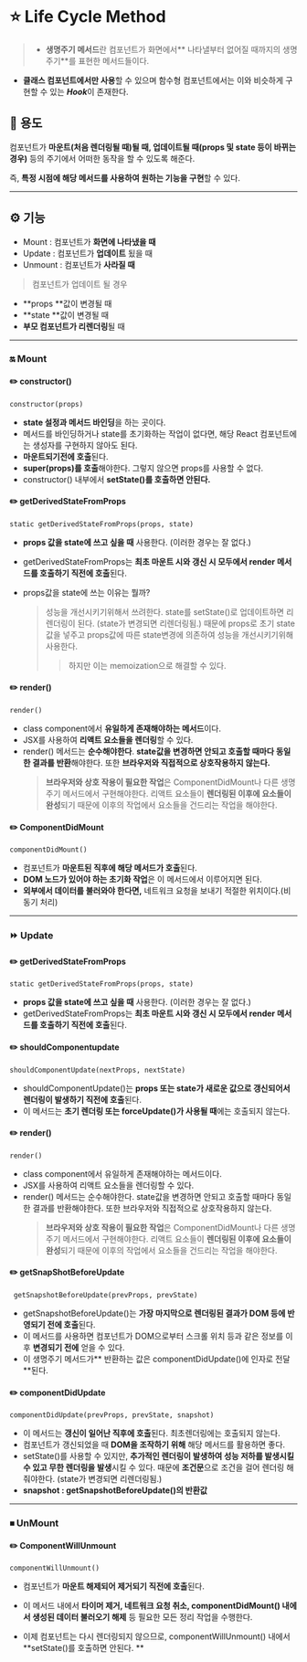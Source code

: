 # ⭐️ Life Cycle Method

> - **생명주기 메서드**란 컴포넌트가 화면에서** 나타낼부터 없어질 때까지의 생명주기**를 표현한 메서드들이다.

- **클래스 컴포넌트에서만 사용**할 수 있으며 함수형 컴포넌트에서는 이와 비슷하게 구현할 수 있는 ***Hook***이 존재한다.

## 📏 용도

컴포넌트가 **마운트(처음 렌더링될 때)될 때, 업데이트될 때(props 및 state 등이 바뀌는 경우)** 등의 주기에서 어떠한 동작을 할 수 있도록 해준다.

즉, **특정 시점에 해당 메서드를 사용하여 원하는 기능을 구현**할 수 있다.

---

## ⚙️ 기능

- Mount : 컴포넌트가 **화면에 나타냈을 때**
- Update : 컴포넌트가 **업데이트** 됬을 때
- Unmount : 컴포넌트가 **사라질 때**

> 컴포넌트가 업데이트 될 경우

- **props **값이 변경될 때
- **state **값이 변경될 때
- **부모 컴포넌트가 리렌더링**될 때

---

### 🔛 Mount

#### ✏️ constructor()

`constructor(props)`

- **state 설정과 메서드 바인딩**을 하는 곳이다.
- 메서드를 바인딩하거나 state를 초기화하는 작업이 없다면, 해당 React 컴포넌트에는 생성자를 구현하지 않아도 된다.
- **마운트되기전에 호출**된다.
- **super(props)를 호출**해야한다.
  그렇지 않으면 props를 사용할 수 없다.
- constructor() 내부에서 **setState()를 호출하면 안된다.**

#### ✏️ getDerivedStateFromProps

`static getDerivedStateFromProps(props, state)`

- **props 값을 state에 쓰고 싶을 때** 사용한다.
  (이러한 경우는 잘 없다.)
- getDerivedStateFromProps는 **최초 마운트 시와 갱신 시 모두에서 render 메서드를 호출하기 직전에 호출**된다.

- props값을 state에 쓰는 이유는 뭘까?
  > 성능을 개선시키기위해서 쓰려한다.
  > state를 setState()로 업데이트하면 리렌더링이 된다.
  > (state가 변경되면 리렌더링됨.)
  > 때문에 props로 초기 state 값을 넣주고 props값에 따른 state변경에 의존하여 성능을 개선시키기위해 사용한다.
  >
  > > 하지만 이는 memoization으로 해결할 수 있다.

#### ✏️ render()

`render()`

- class component에서 **유일하게 존재해야하는 메서드**이다.
- JSX를 사용하여 **리액트 요소들을 렌더링**할 수 있다.
- render() 메서드는 **순수해야한다**.
  **state값을 변경하면 안되고 호출할 때마다 동일한 결과를 반환**해야한다.
  또한 **브라우저와 직접적으로 상호작용하지 않는다.**
  > **브라우저와 상호 작용이 필요한 작업**은 ComponentDidMount나 다른 생명주기 메서드에서 구현해야한다.
  > 리액트 요소들이 **렌더링된 이후에 요소들이 완성**되기 때문에 이후의 작업에서 요소들을 건드리는 작업을 해야한다.

#### ✏️ ComponentDidMount

`componentDidMount()`

- 컴포넌트가 **마운트된 직후에 해당 메서드가 호출**된다.
- **DOM 노드가 있어야 하는 초기화 작업**은 이 메서드에서 이루어지면 된다.
- **외부에서 데이터를 불러와야 한다면,** 네트워크 요청을 보내기 적절한 위치이다.(비동기 처리)

---

### ⏩ Update

#### ✏️ getDerivedStateFromProps

`static getDerivedStateFromProps(props, state)`

- **props 값을 state에 쓰고 싶을 때** 사용한다.
  (이러한 경우는 잘 없다.)
- getDerivedStateFromProps는 **최초 마운트 시와 갱신 시 모두에서 render 메서드를 호출하기 직전에 호출**된다.

#### ✏️ shouldComponentupdate

`shouldComponentUpdate(nextProps, nextState)`

- shouldComponentUpdate()는 **props 또는 state가 새로운 값으로 갱신되어서 렌더링이 발생하기 직전에 호출**된다.
- 이 메서드는 **초기 렌더링 또는 forceUpdate()가 사용될 때**에는 호출되지 않는다.

#### ✏️ render()

`render()`

- class component에서 유일하게 존재해야하는 메서드이다.
- JSX를 사용하여 리액트 요소들을 렌더링할 수 있다.
- render() 메서드는 순수해야한다.
  state값을 변경하면 안되고 호출할 때마다 동일한 결과를 반환해야한다.
  또한 브라우저와 직접적으로 상호작용하지 않는다.
  > **브라우저와 상호 작용이 필요한 작업**은 ComponentDidMount나 다른 생명주기 메서드에서 구현해야한다.
  > 리액트 요소들이 **렌더링된 이후에 요소들이 완성**되기 때문에 이후의 작업에서 요소들을 건드리는 작업을 해야한다.

#### ✏️ getSnapShotBeforeUpdate

` getSnapshotBeforeUpdate(prevProps, prevState)`

- getSnapshotBeforeUpdate()는 **가장 마지막으로 렌더링된 결과가 DOM 등에 반영되기 전에 호출**된다.
- 이 메서드를 사용하면 컴포넌트가 DOM으로부터 스크롤 위치 등과 같은 정보를 이후 **변경되기 전에** 얻을 수 있다.
- 이 생명주기 메서드가** 반환하는 값은 componentDidUpdate()에 인자로 전달**된다.

#### ✏️ componentDidUpdate

`componentDidUpdate(prevProps, prevState, snapshot)`

- 이 메서드는 **갱신이 일어난 직후에 호출**된다.
  최초렌더링에는 호출되지 않는다.
- 컴포넌트가 갱신되었을 때 **DOM을 조작하기 위해** 해당 메서드를 활용하면 좋다.
- setState()를 사용할 수 있지만, **추가적인 렌더링이 발생하여 성능 저하를 발생시킬 수 있고 무한 렌더링을 발생**시킬 수 있다.
  때문에 **조건문**으로 조건을 걸어 렌더링 해줘야한다.
  (state가 변경되면 리렌더링됨.)
- **snapshot : getSnapshotBeforeUpdate()의 반환값**

---

### ⏹ UnMount

#### ✏️ ComponentWillUnmount

`componentWillUnmount()`

- 컴포넌트가 **마운트 해제되어 제거되기 직전에 호출**된다.
- 이 메서드 내에서 **타이머 제거, 네트워크 요청 취소, componentDidMount() 내에서 생성된 데이터 불러오기 해제** 등 필요한 모든 정리 작업을 수행한다.

- 이제 컴포넌트는 다시 렌더링되지 않으므로, componentWillUnmount() 내에서 **setState()를 호출하면 안된다. **
